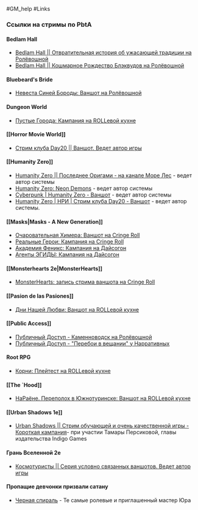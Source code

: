 #GM_help #Links
### Ссылки на стримы по PbtA

#### Bedlam Hall
- [Bedlam Hall || Отвратительная история об ужасающей традиции на Ролёвошной](https://www.youtube.com/watch?v=5aT3hIrld0M)
- [Bedlam Hall || Кошмарное Рождество Блэквудов на Ролёвошной](https://www.youtube.com/watch?v=-ilsiIqyx2U)

#### Bluebeard's Bride
- [Невеста Синей Бороды: Ваншот на Ролёвошной](https://youtu.be/o0Em_5oMVWk)

#### Dungeon World
- [Пустые Города: Кампания на ROLLевой кухне](https://youtu.be/R2r1WvUxeGk?list=PLLUGjsOmVPEiZTVeaPZqFF-_MVnXgBY1D)

#### [[Horror Movie World]]
- [Стрим клуба Day20 || Ваншот. Ведет автор игры](https://www.youtube.com/watch?v=GR4jti-ZGKg)

#### [[Humanity Zero]]
- [Humanity Zero || Последнее Оригами - на канале Море Лес](https://www.youtube.com/watch?v=c9dJHcCegG4&amp;list=PLSZTqAkJdcgHkM_BNlgFZsSV3BFG46PQr&amp;pp=iAQB) - ведет автор системы
- [Humanity Zero: Neon Demons](https://www.youtube.com/watch?v=OdPhXgJZ8bs&amp;list=PLBI1FiAzjkTwTbGCOMm76C809kf0yXOAi) - ведет автор системы
- [Cyberpunk | Humanity Zero - Ваншот](https://youtu.be/Wiw19IINz0M?list=PLBI1FiAzjkTz1Al0HUDmmSZ0KrcgBih15) - ведет автор системы
- [Humanity Zero | НРИ | Стрим клуба Day20 - Ваншот](https://youtu.be/zYc4Ua98MfI) - ведет автор системы.

#### [[Masks|Masks - A New Generation]]
- [Очаровательная Химера: Ваншот на Cringe Roll](https://youtu.be/AkDK66wqdlU?list=PLn2loT5jRlVll5koj2Sn2X_aQSpt461Wh)
- [Реальные Герои: Кампания на Cringe Roll](https://youtu.be/cEr6FTXb02I?list=PLn2loT5jRlVn5VxEEaTTh0a9fjaQf8txR)
- [Академия Феникс: Кампания на Дайсогон](https://youtu.be/dgqvTrJr5gY?list=PL2-91rlga7irv0Mdq8hJiTZxwYVmSej1w)
- [Агенты ЭГИДЫ: Кампания на Дайсогон](https://www.youtube.com/watch?v=bjYw1R15rbU&amp;list=PL2-91rlga7iqbVwwM2lFr5jRr9d8G5Ii3&amp;pp=iAQB)

#### [[Monsterhearts 2e|MonsterHearts]]
- [MonsterHearts: запись стрима ваншота на  Cringe Roll](https://www.youtube.com/watch?v=5hsdI2YCtWs)

#### [[Pasion de las Pasiones]]
- [Дни Нашей Любви: Ваншот на ROLLевой кухне](https://youtu.be/aaMatKA430U)

#### [[Public Access]] 
- [Публичный Доступ - Каменноводск на Ролёвошной](https://www.youtube.com/watch?v=KIl0h-zXgHw)
- [Публичный Доступ - "Перебои в вещании" у Нарративных](https://www.youtube.com/watch?v=1phDKJUaaGY&amp;list=PL2tmJM7Dx5cFE4xCfIMOR6lpC35874WZV)

#### Root RPG
- [Корни: Плейтест на ROLLевой кухне](https://youtu.be/aaMatKA430U)

#### [[The `Hood]]
- [НаРаёне. Переполох в Южнотуринске: Ваншот на ROLLевой кухне](https://youtu.be/y4Yjemau08Y?list=PLLUGjsOmVPEhQJdNgz7vWL9n9jiFrtP6u)

#### [[Urban Shadows 1e]]
- [Urban Shadows || Стрим обучающей и очень качественной игры - Короткая кампания](https://youtu.be/ANbaqNfPrN4)- при участии Тамары Персиковой, главы издательства Indigo Games

#### Грань Вселенной 2е
- [Космотуристы || Серия условно связанных ваншотов. Ведет автор игры](https://youtu.be/P0ykgregIak)

#### Пропащие девчонки призвали сатану
- [Черная спираль](https://www.youtube.com/watch?v=M0QHIlXqHOA&list=PLk1RI0AKRhgw6VCFHFTe5cv6hHMBxG8ph) - Те самые ролевые и приглашенный мастер Юра
